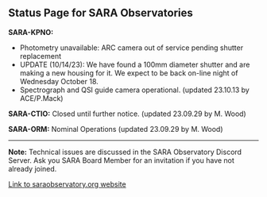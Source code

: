 ## Status Page for SARA Observatories

**SARA-KPNO:** 
- Photometry unavailable: ARC camera out of service pending shutter replacement
- UPDATE (10/14/23): We have found a 100mm diameter shutter and are making a new housing for it. We expect to be back on-line night of Wednesday October 18.
- Spectrograph and QSI guide camera operational. (updated 23.10.13 by ACE/P.Mack)

**SARA-CTIO:** Closed until further notice. (updated 23.09.29 by M. Wood)

**SARA-ORM:** Nominal Operations (updated 23.09.29 by M. Wood)

---

**Note:** Technical issues are discussed in the SARA Observatory Discord Server.  Ask you SARA Board Member for an invitation if you have not already joined.

[Link to saraobservatory.org website](https://saraobservatory.org)
